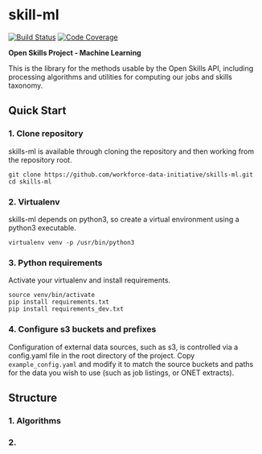 skill-ml
=========

[![Build Status](https://travis-ci.org/workforce-data-initiative/skills-ml.svg?branch=master)](https://travis-ci.org/workforce-data-initiative/skills-ml)
[![Code Coverage](https://codecov.io/gh/workforce-data-initiative/skills-ml/branch/master/graph/badge.svg)](https://codecov.io/gh/workforce-data-initiative/skills-ml)

**Open Skills Project - Machine Learning**

This is the library for the methods usable by the Open Skills API, including processing algorithms and utilities for computing our jobs and skills taxonomy.



Quick Start
-----------
### 1. Clone repository
skills-ml is available through cloning the repository and then working from the repository root.

    git clone https://github.com/workforce-data-initiative/skills-ml.git 
    cd skills-ml 

### 2. Virtualenv
skills-ml depends on python3, so create a virtual environment using a python3 executable.

    virtualenv venv -p /usr/bin/python3
    
### 3. Python requirements
Activate your virtualenv and install requirements.

	source venv/bin/activate 
	pip install requirements.txt 
	pip install requirements_dev.txt

### 4. Configure s3 buckets and prefixes
Configuration of external data sources, such as s3, is controlled via a config.yaml file in the root directory of the project. Copy `example_config.yaml` and modify it to match the source buckets and paths for the data you wish to use (such as job listings, or ONET extracts).

Structure
----------
### 1. Algorithms

### 2. 